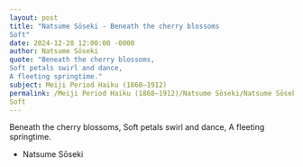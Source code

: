 ```yaml
---
layout: post
title: "Natsume Sōseki - Beneath the cherry blossoms
Soft"
date: 2024-12-28 12:00:00 -0000
author: Natsume Sōseki
quote: "Beneath the cherry blossoms,
Soft petals swirl and dance,
A fleeting springtime."
subject: Meiji Period Haiku (1868–1912)
permalink: /Meiji Period Haiku (1868–1912)/Natsume Sōseki/Natsume Sōseki - Beneath the cherry blossoms
Soft
---
```


Beneath the cherry blossoms,
Soft petals swirl and dance,
A fleeting springtime.

- Natsume Sōseki
